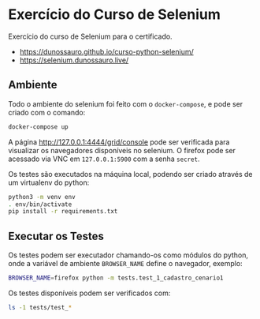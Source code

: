 Exercício do Curso de Selenium
==============================

Exercício do curso de Selenium para o certificado.

- https://dunossauro.github.io/curso-python-selenium/
- https://selenium.dunossauro.live/

Ambiente
--------

Todo o ambiente do selenium foi feito com o `docker-compose`, e pode ser criado com o comando:

```sh
docker-compose up
```

A página http://127.0.0.1:4444/grid/console pode ser verificada para visualizar os navegadores disponíveis no selenium. O firefox pode ser acessado via VNC em `127.0.0.1:5900` com a senha `secret`.

Os testes são executados na máquina local, podendo ser criado através de um virtualenv do python:

```sh
python3 -m venv env
. env/bin/activate
pip install -r requirements.txt
```

Executar os Testes
------------------

Os testes podem ser executador chamando-os como módulos do python, onde a variável de ambiente `BROWSER_NAME` define o navegador, exemplo:

```sh
BROWSER_NAME=firefox python -m tests.test_1_cadastro_cenario1
```

Os testes disponíveis podem ser verificados com:

```sh
ls -1 tests/test_*
```
